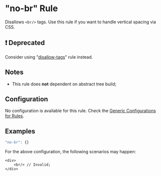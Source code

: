 # "no-br" Rule

Disallows `<br/>` tags. Use this rule if you want to handle vertical spacing via CSS.

## :exclamation: Deprecated
Consider using "[disallow-tags][disallow-tags]" rule instead.

## Notes

- This rule does **not** dependent on abstract tree build;

## Configuration

No configuration is available for this rule. Check the [Generic Configurations for Rules][generic-config].

## Examples

```js
"no-br": {}
```

For the above configuration, the following scenarios may happen:

```
<div>
    <br/> // Invalid;
</div>
```

[generic-config]: <../generic-rule-config.md>
[disallow-tags]: <./disallow-tags.md>
